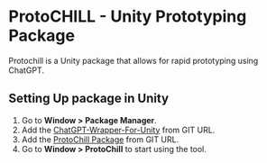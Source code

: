# ProtoCHILL - Unity Prototyping Package  
Protochill is a Unity package that allows for rapid prototyping using ChatGPT.

## Setting Up package in Unity
1. Go to **Window > Package Manager**.
2. Add the [ChatGPT-Wrapper-For-Unity](https://github.com/GraesonB/ChatGPT-Wrapper-For-Unity) from GIT URL.
3. Add the [ProtoChill Package](https://github.com/jouliet/UnityProtoChill) from GIT URL.
4. Go to **Window > ProtoChill** to start using the tool.
